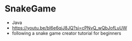 # SnakeGame
- Java
- https://youtu.be/bI6e6qjJ8JQ?si=cPNvQ_wQbJofLuUW
- following a snake game creator tutorial for beginners
